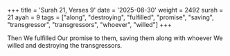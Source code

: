 +++
title = 'Surah 21, Verses 9'
date = '2025-08-30'
weight = 2492
surah = 21
ayah = 9
tags = ["along", "destroying", "fulfilled", "promise", "saving", "transgressor", "transgressors", "whoever", "willed"]
+++

Then We fulfilled Our promise to them, saving them along with whoever We willed and destroying the transgressors.